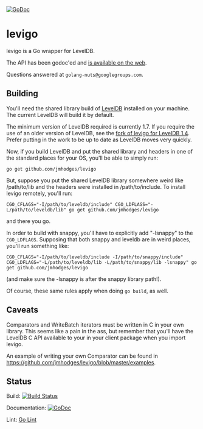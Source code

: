 [![GoDoc](https://godoc.org/github.com/jmhodges/levigo?status.svg)](https://godoc.org/github.com/jmhodges/levigo)

# levigo

levigo is a Go wrapper for LevelDB.

The API has been godoc'ed and [is available on the
web](http://godoc.org/github.com/jmhodges/levigo).

Questions answered at `golang-nuts@googlegroups.com`.

## Building

You'll need the shared library build of
[LevelDB](http://code.google.com/p/leveldb/) installed on your machine. The
current LevelDB will build it by default.

The minimum version of LevelDB required is currently 1.7. If you require the
use of an older version of LevelDB, see the [fork of levigo for LevelDB
1.4](https://github.com/jmhodges/levigo_leveldb_1.4). Prefer putting in the
work to be up to date as LevelDB moves very quickly.

Now, if you build LevelDB and put the shared library and headers in one of the
standard places for your OS, you'll be able to simply run:

    go get github.com/jmhodges/levigo

But, suppose you put the shared LevelDB library somewhere weird like
/path/to/lib and the headers were installed in /path/to/include. To install
levigo remotely, you'll run:

    CGO_CFLAGS="-I/path/to/leveldb/include" CGO_LDFLAGS="-L/path/to/leveldb/lib" go get github.com/jmhodges/levigo

and there you go.

In order to build with snappy, you'll have to explicitly add "-lsnappy" to the
`CGO_LDFLAGS`. Supposing that both snappy and leveldb are in weird places,
you'll run something like:

    CGO_CFLAGS="-I/path/to/leveldb/include -I/path/to/snappy/include"
    CGO_LDFLAGS="-L/path/to/leveldb/lib -L/path/to/snappy/lib -lsnappy" go get github.com/jmhodges/levigo

(and make sure the -lsnappy is after the snappy library path!).

Of course, these same rules apply when doing `go build`, as well.

## Caveats

Comparators and WriteBatch iterators must be written in C in your own
library. This seems like a pain in the ass, but remember that you'll have the
LevelDB C API available to your in your client package when you import levigo.

An example of writing your own Comparator can be found in
<https://github.com/jmhodges/levigo/blob/master/examples>.

## Status

Build: [![Build Status](https://travis-ci.org/jmhodges/levigo.svg)](https://travis-ci.org/jmhodges/levigo)

Documentation: [![GoDoc](https://godoc.org/github.com/jmhodges/levigo?status.svg)](https://godoc.org/github.com/jmhodges/levigo)

Lint: [Go Lint](http://go-lint.appspot.com/github.com/jmhodges/levigo)
